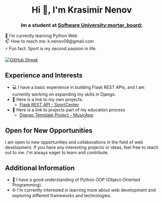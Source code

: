 <h1 align="center">Hi 👋, I'm Krasimir Nenov</h1>
<h3 align="center">Im a student at <a href="https://softuni.bg/">Software University:mortar_board:</a></h3>

<div class="container">
  <div class="content">
    <p>
      🌱 I’m currently learning Python Web<br>
      📫 How to reach me: k.nenov09@gmail.com<br>
      ⚡ Fun fact: Sport is my second passion in life.
    </p>
  </div>
  <div class="streak-container">
    <a href="https://streak-stats.demolab.com?user=nenovKrasimir&theme=transparent&date_format=M%20j%5B%2C%20Y%5D">
      <img src="https://streak-stats.demolab.com?user=nenovKrasimir&theme=transparent&date_format=M%20j%5B%2C%20Y%5D" alt="GitHub Streak" />
    </a>
  </div>
</div>



## Experience and Interests

- :computer: I have a basic experience in building Flask REST APIs, and I am currently working on expanding my skills in Django.
- :link: Here is a link to my own projects:<br>
  - [Flask REST API - SportCenter](https://github.com/nenovKrasimir/SportCenterProject)
- :link: Here is a link to projects part of my education process
  - [Django Template Project - MusicApp](https://github.com/nenovKrasimir/django_basics_my_music_app) 

## Open for New Opportunities

I am open to new opportunities and collaborations in the field of web development. If you have any interesting projects or ideas, feel free to reach out to me. I'm always eager to learn and contribute.

## Additional Information

- :snake: I have a good understanding of Python OOP (Object-Oriented Programming).
- :globe_with_meridians: I'm currently interested in learning more about web development and exploring different frameworks and technologies.



